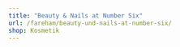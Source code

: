 ```yaml
---
title: "Beauty & Nails at Number Six"
url: /fareham/beauty-und-nails-at-number-six/
shop: Kosmetik
---
```

